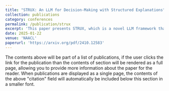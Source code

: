 ```yaml
---
title: "STRUX: An LLM for Decision-Making with Structured Explanations"
collection: publications
category: conferences
permalink: /publication/strux
excerpt: 'This paper presents STRUX, which is a novel LLM framework that enhances decision-making through structured explanations. By distilling complex information into key facts and employing self-reflection steps, it categorizes and prioritizes factors affecting decisions. We demonstrate its effectiveness in stock investment decisions based on earnings call transcripts, making LLM decision-making more transparent and practical.'
date: 2025-01-22
venue: 'NAACL'
paperurl: 'https://arxiv.org/pdf/2410.12583'
---
```


The contents above will be part of a list of publications, if the user clicks the link for the publication than the contents of section will be rendered as a full page, allowing you to provide more information about the paper for the reader. When publications are displayed as a single page, the contents of the above "citation" field will automatically be included below this section in a smaller font.
